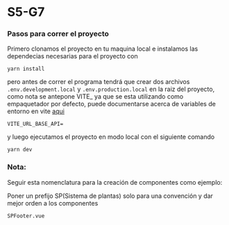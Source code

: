 # S5-G7

### Pasos para correr el proyecto

Primero clonamos el proyecto en tu maquina local e instalamos las dependecias necesarias para el proyecto con

```
yarn install
```

pero antes de correr el programa tendrá que crear dos archivos `.env.development.local` y `.env.production.local` en la raiz del proyecto, como nota se antepone VITE\_ ya que se esta utilizando como empaquetador por defecto, puede documentarse acerca de variables de entorno en vite [aqui](https://vitejs.dev/guide/env-and-mode.html#env-variables-and-modes)

```
VITE_URL_BASE_API=
```

y luego ejecutamos el proyecto en modo local con el siguiente comando

```
yarn dev
```

### Nota:

Seguir esta nomenclatura para la creación de componentes como ejemplo:

Poner un prefijo SP(Sistema de plantas) solo para una convención y dar mejor orden a los componentes

```
SPFooter.vue
```
